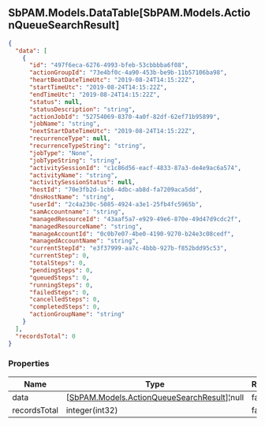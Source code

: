 
<h2 id="tocS_SbPAM.Models.DataTable[SbPAM.Models.ActionQueueSearchResult]">SbPAM.Models.DataTable[SbPAM.Models.ActionQueueSearchResult]</h2>

<a id="schemasbpam.models.datatable[sbpam.models.actionqueuesearchresult]"></a>
<a id="schema_SbPAM.Models.DataTable[SbPAM.Models.ActionQueueSearchResult]"></a>
<a id="tocSsbpam.models.datatable[sbpam.models.actionqueuesearchresult]"></a>
<a id="tocssbpam.models.datatable[sbpam.models.actionqueuesearchresult]"></a>

```json
{
  "data": [
    {
      "id": "497f6eca-6276-4993-bfeb-53cbbbba6f08",
      "actionGroupId": "73e4bf0c-4a90-453b-be9b-11b57106ba98",
      "heartBeatDateTimeUtc": "2019-08-24T14:15:22Z",
      "startTimeUtc": "2019-08-24T14:15:22Z",
      "endTimeUtc": "2019-08-24T14:15:22Z",
      "status": null,
      "statusDescription": "string",
      "actionJobId": "52754069-8370-4a0f-82df-62ef71b95899",
      "jobName": "string",
      "nextStartDateTimeUtc": "2019-08-24T14:15:22Z",
      "recurrenceType": null,
      "recurrenceTypeString": "string",
      "jobType": "None",
      "jobTypeString": "string",
      "activitySessionId": "c1c86d56-eacf-4833-87a3-de4e9ac6a574",
      "activityName": "string",
      "activitySessionStatus": null,
      "hostId": "70e3fb2d-1cb6-4dbc-ab8d-fa7209aca5dd",
      "dnsHostName": "string",
      "userId": "2c4a230c-5085-4924-a3e1-25fb4fc5965b",
      "samAccountname": "string",
      "managedResourceId": "43aaf5a7-e929-49e6-870e-49d47d9cdc2f",
      "managedResourceName": "string",
      "manageAccountId": "0c0b7e07-4be0-4190-9270-b24e3c08cedf",
      "managedAccountName": "string",
      "currentStepId": "e3f37999-aa7c-4bbb-927b-f852bdd95c53",
      "currentStep": 0,
      "totalSteps": 0,
      "pendingSteps": 0,
      "queuedSteps": 0,
      "runningSteps": 0,
      "failedSteps": 0,
      "cancelledSteps": 0,
      "completedSteps": 0,
      "actionGroupName": "string"
    }
  ],
  "recordsTotal": 0
}

```

### Properties

|Name|Type|Required|Restrictions|Description|
|---|---|---|---|---|
|data|[[SbPAM.Models.ActionQueueSearchResult](../Models/sbpam.models.actionqueuesearchresult.md)]¦null|false|none|none|
|recordsTotal|integer(int32)|false|none|none|


